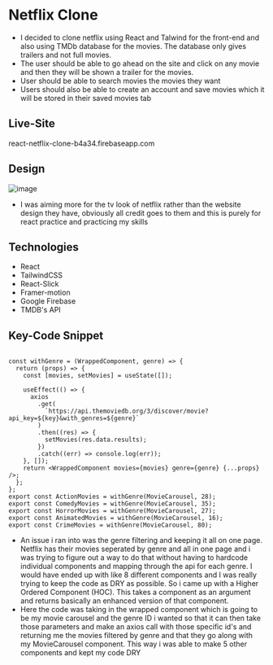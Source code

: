 # Netflix Clone
- I decided to clone netflix using React and Talwind for the front-end and also using TMDb database for the movies. The database only gives trailers and not full movies.
- The user should be able to go ahead on the site and click on any movie and then they will be shown a trailer for the movies.
- User should be able to search movies the movies they want
- Users should also be able to create an account and save movies which it will be stored in their saved movies tab

## Live-Site
react-netflix-clone-b4a34.firebaseapp.com


## Design 
![image](https://github.com/CodingMauri/n-clone2/assets/106369465/47a653ab-2719-4fb9-821c-5fd5015ff785)

- I was aiming more for the tv look of netflix rather than the website design they have, obviously all credit goes to them and this is purely for react practice and practicing my skills
  
## Technologies
- React
- TailwindCSS
- React-Slick
- Framer-motion
- Google Firebase
- TMDB's API

## Key-Code Snippet

```

const withGenre = (WrappedComponent, genre) => {
  return (props) => {
    const [movies, setMovies] = useState([]);

    useEffect(() => {
      axios
        .get(
          `https://api.themoviedb.org/3/discover/movie?api_key=${key}&with_genres=${genre}`
        )
        .then((res) => {
          setMovies(res.data.results);
        })
        .catch((err) => console.log(err));
    }, []);
    return <WrappedComponent movies={movies} genre={genre} {...props} />;
  };
};
export const ActionMovies = withGenre(MovieCarousel, 28);
export const ComedyMovies = withGenre(MovieCarousel, 35);
export const HorrorMovies = withGenre(MovieCarousel, 27);
export const AnimatedMovies = withGenre(MovieCarousel, 16);
export const CrimeMovies = withGenre(MovieCarousel, 80);

```

- An issue i ran into was the genre filtering and keeping it all on one page. Netflix has their movies seperated by genre and all in one page and i was trying to figure out a way to do that without having to hardcode individual components and mapping through the api for each genre. I would have ended up with like 8 different components and I was really trying to keep the code as DRY as possible. So i came up with a Higher Ordered Component (HOC). This takes a component as an argument and returns basically an enhanced version of that component.
- Here the code was taking in the wrapped component which is going to be my movie carousel and the genre ID i wanted so that it can then take those parameters and make an axios call with those specific id's and returning me the movies filtered by genre and that they go along with my MovieCarousel component. This way i was able to make 5 other components and kept my code DRY



